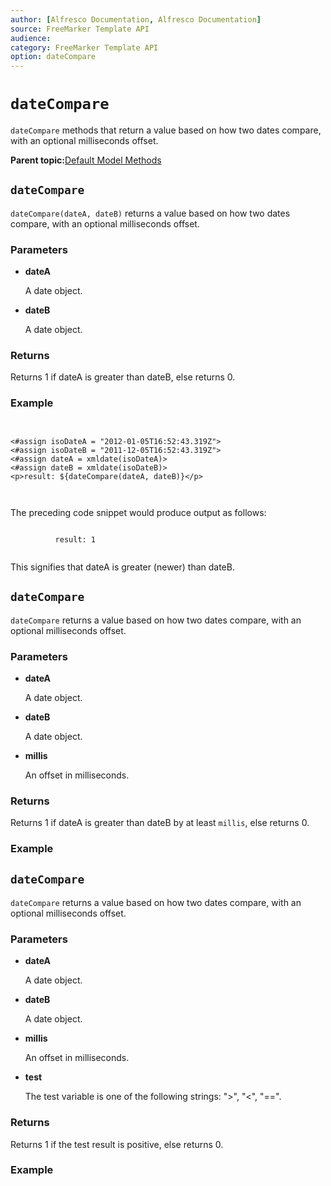 ```yaml
---
author: [Alfresco Documentation, Alfresco Documentation]
source: FreeMarker Template API
audience: 
category: FreeMarker Template API
option: dateCompare
---
```


# `dateCompare`

`dateCompare` methods that return a value based on how two dates compare, with an optional milliseconds offset.

**Parent topic:**[Default Model Methods](../references/API-FreeMarker-defaultmodelmethods.md)

## `dateCompare`

`dateCompare(dateA, dateB)` returns a value based on how two dates compare, with an optional milliseconds offset.

### Parameters

-   **dateA**

    A date object.

-   **dateB**

    A date object.


### Returns

Returns 1 if dateA is greater than dateB, else returns 0.

### Example

```


<#assign isoDateA = "2012-01-05T16:52:43.319Z">
<#assign isoDateB = "2011-12-05T16:52:43.319Z">
<#assign dateA = xmldate(isoDateA)> 
<#assign dateB = xmldate(isoDateB)> 
<p>result: ${dateCompare(dateA, dateB)}</p>         

      
```

The preceding code snippet would produce output as follows:

```

          result: 1
          
```

This signifies that dateA is greater \(newer\) than dateB.

## `dateCompare`

`dateCompare` returns a value based on how two dates compare, with an optional milliseconds offset.

### Parameters

-   **dateA**

    A date object.

-   **dateB**

    A date object.

-   **millis**

    An offset in milliseconds.


### Returns

Returns 1 if dateA is greater than dateB by at least `millis`, else returns 0.

### Example

## `dateCompare`

`dateCompare` returns a value based on how two dates compare, with an optional milliseconds offset.

### Parameters

-   **dateA**

    A date object.

-   **dateB**

    A date object.

-   **millis**

    An offset in milliseconds.

-   **test**

    The test variable is one of the following strings: "\>", "<", "==".


### Returns

Returns 1 if the test result is positive, else returns 0.

### Example

